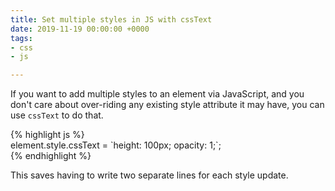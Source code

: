 ```yaml
---
title: Set multiple styles in JS with cssText
date: 2019-11-19 00:00:00 +0000
tags:
- css
- js

---
```

If you want to add multiple styles to an element via JavaScript, and you don't care about over-riding any existing style attribute it may have, you can use `cssText` to do that.

{% highlight js %}  
element.style.cssText = \`height: 100px; opacity: 1;\`;  
{% endhighlight %}

This saves having to write two separate lines for each style update.